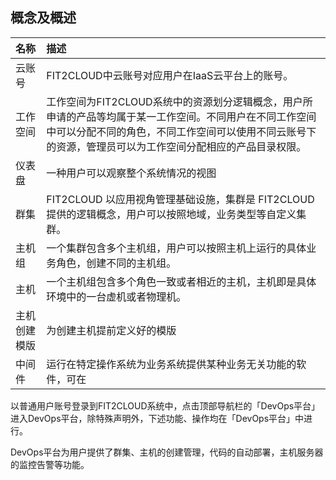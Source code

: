 ## 概念及概述

| **名称** | **描述** |
| :--- | :--- |
| 云账号 | FIT2CLOUD中云账号对应用户在IaaS云平台上的账号。 |
| 工作空间 | 工作空间为FIT2CLOUD系统中的资源划分逻辑概念，用户所申请的产品等均属于某一工作空间。不同用户在不同工作空间中可以分配不同的角色，不同工作空间可以使用不同云账号下的资源，管理员可以为工作空间分配相应的产品目录权限。 |
| 仪表盘 | 一种用户可以观察整个系统情况的视图 |
| 群集 | FIT2CLOUD 以应用视角管理基础设施，集群是 FIT2CLOUD 提供的逻辑概念，用户可以按照地域，业务类型等自定义集群。 |
| 主机组 | 一个集群包含多个主机组，用户可以按照主机上运行的具体业务角色，创建不同的主机组。 |
| 主机 | 一个主机组包含多个角色一致或者相近的主机，主机即是具体环境中的一台虚机或者物理机。 |
| 主机创建模版 | 为创建主机提前定义好的模版 |
| 中间件 | 运行在特定操作系统为业务系统提供某种业务无关功能的软件，可在

以普通用户账号登录到FIT2CLOUD系统中，点击顶部导航栏的「DevOps平台」进入DevOps平台，除特殊声明外，下述功能、操作均在「DevOps平台」中进行。

DevOps平台为用户提供了群集、主机的创建管理，代码的自动部署，主机服务器的监控告警等功能。
